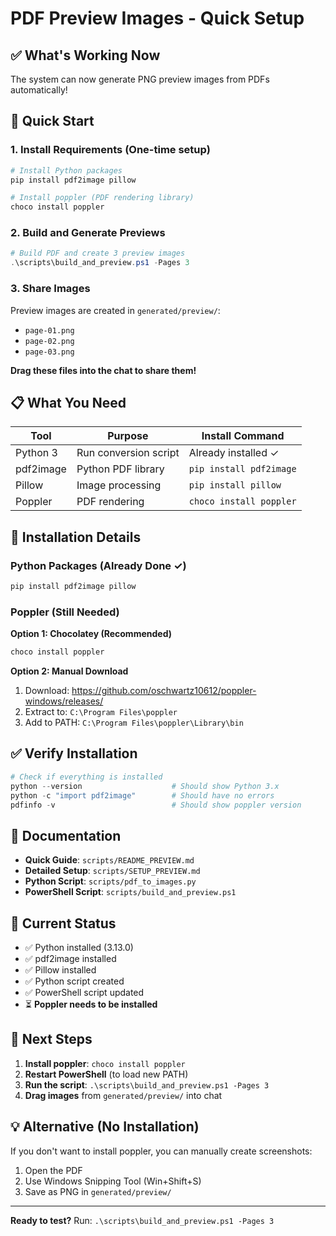 # PDF Preview Images - Quick Setup

## ✅ What's Working Now

The system can now generate PNG preview images from PDFs automatically!

## 🚀 Quick Start

### 1. Install Requirements (One-time setup)

```powershell
# Install Python packages
pip install pdf2image pillow

# Install poppler (PDF rendering library)
choco install poppler
```

### 2. Build and Generate Previews

```powershell
# Build PDF and create 3 preview images
.\scripts\build_and_preview.ps1 -Pages 3
```

### 3. Share Images

Preview images are created in `generated/preview/`:
- `page-01.png`
- `page-02.png`
- `page-03.png`

**Drag these files into the chat to share them!**

## 📋 What You Need

| Tool | Purpose | Install Command |
|------|---------|----------------|
| Python 3 | Run conversion script | Already installed ✓ |
| pdf2image | Python PDF library | `pip install pdf2image` |
| Pillow | Image processing | `pip install pillow` |
| Poppler | PDF rendering | `choco install poppler` |

## 🔧 Installation Details

### Python Packages (Already Done ✓)
```powershell
pip install pdf2image pillow
```

### Poppler (Still Needed)

**Option 1: Chocolatey (Recommended)**
```powershell
choco install poppler
```

**Option 2: Manual Download**
1. Download: https://github.com/oschwartz10612/poppler-windows/releases/
2. Extract to: `C:\Program Files\poppler`
3. Add to PATH: `C:\Program Files\poppler\Library\bin`

## ✅ Verify Installation

```powershell
# Check if everything is installed
python --version                    # Should show Python 3.x
python -c "import pdf2image"        # Should have no errors
pdfinfo -v                          # Should show poppler version
```

## 📖 Documentation

- **Quick Guide**: `scripts/README_PREVIEW.md`
- **Detailed Setup**: `scripts/SETUP_PREVIEW.md`
- **Python Script**: `scripts/pdf_to_images.py`
- **PowerShell Script**: `scripts/build_and_preview.ps1`

## 🎯 Current Status

- ✅ Python installed (3.13.0)
- ✅ pdf2image installed
- ✅ Pillow installed
- ✅ Python script created
- ✅ PowerShell script updated
- ⏳ **Poppler needs to be installed**

## 🚦 Next Steps

1. **Install poppler**: `choco install poppler`
2. **Restart PowerShell** (to load new PATH)
3. **Run the script**: `.\scripts\build_and_preview.ps1 -Pages 3`
4. **Drag images** from `generated/preview/` into chat

## 💡 Alternative (No Installation)

If you don't want to install poppler, you can manually create screenshots:
1. Open the PDF
2. Use Windows Snipping Tool (Win+Shift+S)
3. Save as PNG in `generated/preview/`

---

**Ready to test?** Run: `.\scripts\build_and_preview.ps1 -Pages 3`
